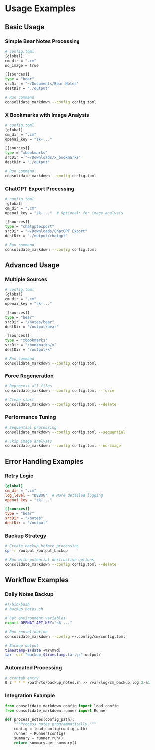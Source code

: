 # Usage Examples

## Basic Usage

### Simple Bear Notes Processing
```bash
# config.toml
[global]
cm_dir = ".cm"
no_image = true

[[sources]]
type = "bear"
srcDir = "~/Documents/Bear Notes"
destDir = "./output"

# Run command
consolidate_markdown --config config.toml
```

### X Bookmarks with Image Analysis
```bash
# config.toml
[global]
cm_dir = ".cm"
openai_key = "sk-..."

[[sources]]
type = "xbookmarks"
srcDir = "~/Downloads/x_bookmarks"
destDir = "./output"

# Run command
consolidate_markdown --config config.toml
```

### ChatGPT Export Processing
```bash
# config.toml
[global]
cm_dir = ".cm"
openai_key = "sk-..."  # Optional: for image analysis

[[sources]]
type = "chatgptexport"
srcDir = "~/Downloads/ChatGPT Export"
destDir = "./output/chatgpt"

# Run command
consolidate_markdown --config config.toml
```

## Advanced Usage

### Multiple Sources
```bash
# config.toml
[global]
cm_dir = ".cm"
openai_key = "sk-..."

[[sources]]
type = "bear"
srcDir = "/notes/bear"
destDir = "/output/bear"

[[sources]]
type = "xbookmarks"
srcDir = "/bookmarks/x"
destDir = "/output/x"

# Run command
consolidate_markdown --config config.toml
```

### Force Regeneration
```bash
# Reprocess all files
consolidate_markdown --config config.toml --force

# Clean start
consolidate_markdown --config config.toml --delete
```

### Performance Tuning
```bash
# Sequential processing
consolidate_markdown --config config.toml --sequential

# Skip image analysis
consolidate_markdown --config config.toml --no-image
```

## Error Handling Examples

### Retry Logic
```toml
[global]
cm_dir = ".cm"
log_level = "DEBUG"  # More detailed logging
openai_key = "sk-..."

[[sources]]
type = "bear"
srcDir = "/notes"
destDir = "/output"
```

### Backup Strategy
```bash
# Create backup before processing
cp -r /output /output_backup

# Run with potential destructive options
consolidate_markdown --config config.toml --delete
```

## Workflow Examples

### Daily Notes Backup
```bash
#!/bin/bash
# backup_notes.sh

# Set environment variables
export OPENAI_API_KEY="sk-..."

# Run consolidation
consolidate_markdown --config ~/.config/cm/config.toml

# Backup output
timestamp=$(date +%Y%m%d)
tar -czf "backup_$timestamp.tar.gz" output/
```

### Automated Processing
```bash
# crontab entry
0 2 * * * /path/to/backup_notes.sh >> /var/log/cm_backup.log 2>&1
```

### Integration Example
```python
from consolidate_markdown.config import load_config
from consolidate_markdown.runner import Runner

def process_notes(config_path):
    """Process notes programmatically."""
    config = load_config(config_path)
    runner = Runner(config)
    summary = runner.run()
    return summary.get_summary()

